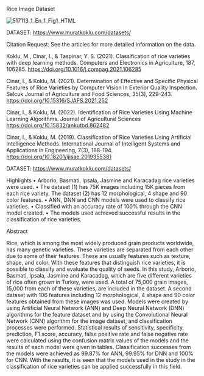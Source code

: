 Rice Image Dataset

![517113_1_En_1_Fig1_HTML](https://github.com/yousefbaz12/Deep-Learning-demos/assets/106428761/b73df487-24ff-4eb7-9e34-59858ba0a03e)

DATASET: https://www.muratkoklu.com/datasets/

Citation Request: See the articles for more detailed information on the data.

Koklu, M., Cinar, I., & Taspinar, Y. S. (2021). Classification of rice varieties with deep learning methods. Computers and Electronics in Agriculture, 187, 106285. https://doi.org/10.1016/j.compag.2021.106285

Cinar, I., & Koklu, M. (2021). Determination of Effective and Specific Physical Features of Rice Varieties by Computer Vision In Exterior Quality Inspection. Selcuk Journal of Agriculture and Food Sciences, 35(3), 229-243. https://doi.org/10.15316/SJAFS.2021.252

Cinar, I., & Koklu, M. (2022). Identification of Rice Varieties Using Machine Learning Algorithms. Journal of Agricultural Sciences https://doi.org/10.15832/ankutbd.862482

Cinar, I., & Koklu, M. (2019). Classification of Rice Varieties Using Artificial Intelligence Methods. International Journal of Intelligent Systems and Applications in Engineering, 7(3), 188-194. https://doi.org/10.18201/ijisae.2019355381

DATASET: https://www.muratkoklu.com/datasets/

Highlights
• Arborio, Basmati, Ipsala, Jasmine and Karacadag rice varieties were used.
• The dataset (1) has 75K images including 15K pieces from each rice variety. The dataset (2) has 12 morphological, 4 shape and 90 color features.
• ANN, DNN and CNN models were used to classify rice varieties.
• Classified with an accuracy rate of 100% through the CNN model created.
• The models used achieved successful results in the classification of rice varieties.

Abstract

Rice, which is among the most widely produced grain products worldwide, has many genetic varieties. These varieties are separated from each other due to some of their features. These are usually features such as texture, shape, and color. With these features that distinguish rice varieties, it is possible to classify and evaluate the quality of seeds. In this study, Arborio, Basmati, Ipsala, Jasmine and Karacadag, which are five different varieties of rice often grown in Turkey, were used. A total of 75,000 grain images, 15,000 from each of these varieties, are included in the dataset. A second dataset with 106 features including 12 morphological, 4 shape and 90 color features obtained from these images was used. Models were created by using Artificial Neural Network (ANN) and Deep Neural Network (DNN) algorithms for the feature dataset and by using the Convolutional Neural Network (CNN) algorithm for the image dataset, and classification processes were performed. Statistical results of sensitivity, specificity, prediction, F1 score, accuracy, false positive rate and false negative rate were calculated using the confusion matrix values of the models and the results of each model were given in tables. Classification successes from the models were achieved as 99.87% for ANN, 99.95% for DNN and 100% for CNN. With the results, it is seen that the models used in the study in the classification of rice varieties can be applied successfully in this field.
